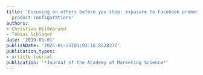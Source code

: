 ```yaml
---
title: 'Focusing on others before you shop: exposure to Facebook promotes conventional
  product configurations'
authors:
- Christian Hildebrand
- Tobias Schlager
date: '2019-01-01'
publishDate: '2025-01-25T01:03:16.852837Z'
publication_types:
- article-journal
publication: '*Journal of the Academy of Marketing Science*'
---
```

